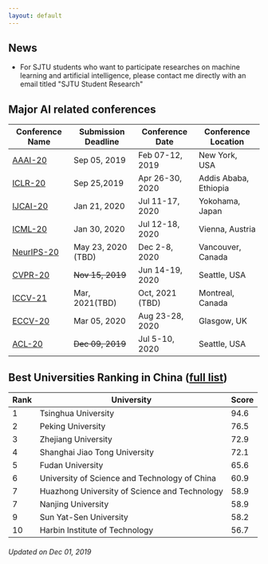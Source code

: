 ```yaml
---
layout: default
---
```

## News
*  For SJTU students who want to participate researches on machine learning and artificial intelligence, please contact me directly with an email titled "SJTU Student Research"

## Major AI related conferences

Conference Name  | Submission Deadline | Conference Date |Conference Location 
----------------- | -------------| -------------|-------------
[AAAI-20](https://aaai.org/Conferences/AAAI-20/)| Sep 05, 2019| Feb 07-12, 2019| New York, USA
[ICLR-20](https://iclr.cc/) | Sep 25,2019| Apr 26-30, 2020|Addis Ababa, Ethiopia
[IJCAI-20](http://www.ijcai20.org) | Jan 21, 2020|Jul 11-17, 2020|Yokohama, Japan
[ICML-20](https://icml.cc/Conferences/2020)| Jan 30, 2020| Jul 12-18, 2020|Vienna, Austria
[NeurIPS-20](https://nips.cc/Conferences/2020)| May 23, 2020 (TBD)| Dec 2-8, 2020|Vancouver, Canada
[CVPR-20](http://cvpr2020.thecvf.com/) | ~~Nov 15, 2019~~|Jun 14-19, 2020|Seattle, USA
[ICCV-21](https://www.thecvf.com/?page_id=100)|Mar, 2021(TBD)|Oct, 2021 (TBD)|Montreal, Canada
[ECCV-20](https://eccv2020.eu/)|Mar 05, 2020|Aug 23-28, 2020|Glasgow, UK
[ACL-20](https://acl2020.org/)|~~Dec 09, 2019~~|Jul 5-10, 2020|Seattle, USA

## Best Universities Ranking in China ([full list](http://www.shanghairanking.com/Chinese_Universities_Rankings/Overall-Ranking-2019.html))
Rank | University | Score
-----|------------|---------
1	|Tsinghua University |	94.6
2	|Peking University	|76.5
3	|Zhejiang University	|72.9
4	|Shanghai Jiao Tong University|	72.1
5	|Fudan University	|65.6
6	|University of Science and Technology of China|	60.9
7	|Huazhong University of Science and Technology|	58.9
7	|Nanjing University	|58.9
9	|Sun Yat-Sen University	|58.2
10	|Harbin Institute of Technology	|56.7



###### Updated on Dec 01, 2019 

